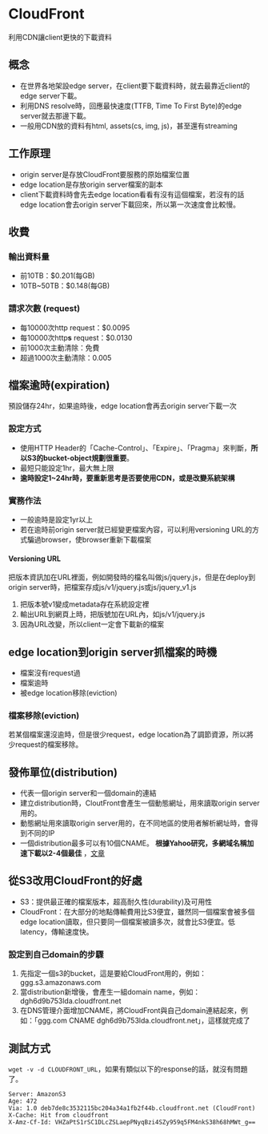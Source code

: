 # CloudFront
利用CDN讓client更快的下載資料

## 概念
* 在世界各地架設edge server，在client要下載資料時，就去最靠近client的edge server下載。
* 利用DNS resolve時，回應最快速度(TTFB, Time To First Byte)的edge server就去那邊下載。
* 一般用CDN放的資料有html, assets(cs, img, js)，甚至還有streaming

## 工作原理
* origin server是存放CloudFront要服務的原始檔案位置
* edge location是存放origin server檔案的副本
* client下載資料時會先去edge location看看有沒有這個檔案，若沒有的話edge location會去origin server下載回來，所以第一次速度會比較慢。

## 收費

### 輸出資料量
* 前10TB：$0.201(每GB)
* 10TB~50TB：$0.148(每GB)

### 請求次數 (request)
* 每10000次http request：$0.0095
* 每10000次http**s** request：$0.0130
* 前1000次主動清除：免費
* 超過1000次主動清除：0.005

## 檔案逾時(expiration)
預設儲存24hr，如果逾時後，edge location會再去origin server下載一次

### 設定方式
* 使用HTTP Header的「Cache-Control」、「Expire」、「Pragma」來判斷，**所以S3的bucket-object規劃很重要**。
* 最短只能設定1hr，最大無上限
* **逾時設定1~24hr時，要重新思考是否要使用CDN，或是改變系統架構**

### 實務作法
* 一般逾時是設定1yr以上
* 若在逾時前origin server就已經變更檔案內容，可以利用versioning URL的方式騙過browser，使browser重新下載檔案

#### Versioning URL
把版本資訊加在URL裡面，例如開發時的檔名叫做js/jquery.js，但是在deploy到origin server時，把檔案存成js/v1/jquery.js或js/jquery_v1.js

1. 把版本號v1變成metadata存在系統設定裡
2. 輸出URL到網頁上時，把版號加在URL內，如js/v1/jquery.js
3. 因為URL改變，所以client一定會下載新的檔案

## edge location到origin server抓檔案的時機
* 檔案沒有request過
* 檔案逾時
* 被edge location移除(eviction)

### 檔案移除(eviction)
若某個檔案還沒逾時，但是很少request，edge location為了調節資源，所以將少request的檔案移除。

## 發佈單位(distribution)
* 代表一個origin server和一個domain的連結
* 建立distribution時，CloutFront會產生一個動態網址，用來讀取origin server用的。
* 動態網址用來讀取origin server用的，在不同地區的使用者解析網址時，會得到不同的IP
* 一個distribution最多可以有10個CNAME。 **根據Yahoo研究，多網域名稱加速下載以2-4個最佳** ，[文章](http://www.yuiblog.com/blog/2007/04/11/performance-research-part-4/)

## 從S3改用CloudFront的好處
* S3：提供最正確的檔案版本，超高耐久性(durability)及可用性
* CloudFront：在大部分的地點傳輸費用比S3便宜，雖然同一個檔案會被多個edge location讀取，但只要同一個檔案被讀多次，就會比S3便宜。低latency，傳輸速度快。

### 設定到自己domain的步驟
1. 先指定一個s3的bucket，這是要給CloudFront用的，例如：ggg.s3.amazonaws.com
2. 當distribution新增後，會產生一組domain name，例如：dgh6d9b753lda.cloudfront.net
3. 在DNS管理介面增加CNAME，將CloudFront與自己domain連結起來，例如：「ggg.com CNAME dgh6d9b753lda.cloudfront.net」，這樣就完成了

## 測試方式

`wget -v -d CLOUDFRONT_URL`，如果有類似以下的response的話，就沒有問題了。

```
Server: AmazonS3
Age: 472
Via: 1.0 deb7de8c3532115bc204a34a1fb2f44b.cloudfront.net (CloudFront)
X-Cache: Hit from cloudfront
X-Amz-Cf-Id: VHZaPtS1rSC1DLcZSLaepPNyqBzi4SZy959q5FM4nkS38h68hMWt_g==
```
